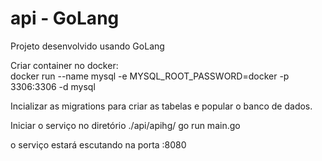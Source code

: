 # api - GoLang
Projeto desenvolvido usando GoLang<br>

Criar container no docker:<br>
docker run --name mysql -e MYSQL_ROOT_PASSWORD=docker -p 3306:3306 -d mysql

Incializar as migrations para criar as tabelas e popular o banco de dados.

Iniciar o serviço
no diretório ./api/apihg/
go run main.go

o serviço estará escutando na porta :8080
